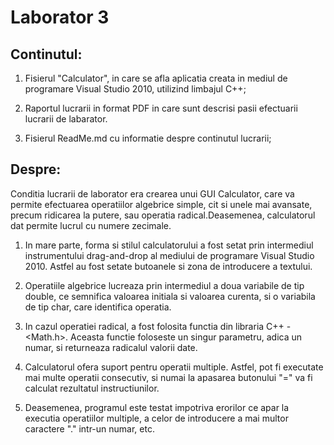 # Laborator 3

Continutul:
----------------------------------------------------------------------
1. Fisierul "Calculator", in care se afla aplicatia creata in mediul
   de programare Visual Studio 2010, utilizind limbajul C++;

2. Raportul lucrarii in format PDF in care sunt descrisi pasii 
   efectuarii lucrarii de labarator.

4. Fisierul ReadMe.md cu informatie despre continutul lucrarii;

Despre:
----------------------------------------------------------------------
Conditia lucrarii de laborator era crearea unui GUI Calculator, care
va permite efectuarea operatiilor algebrice simple, cit si unele mai
avansate, precum ridicarea la putere, sau operatia radical.Deasemenea, 
calculatorul dat permite lucrul cu numere zecimale.

   1. In mare parte, forma si stilul calculatorului a fost setat prin
      intermediul instrumentului drag-and-drop al mediului de programare
	  Visual Studio 2010. Astfel au fost setate butoanele si zona de
	  introducere a textului.
	  
   2. Operatiile algebrice lucreaza prin intermediul a doua variabile de
      tip double, ce semnifica valoarea initiala si valoarea curenta, si
	  o variabila de tip char, care identifica operatia.
	  
   3. In cazul operatiei radical, a fost folosita functia din libraria
      C++ - <Math.h>. Aceasta functie foloseste un singur parametru,
	  adica un numar, si returneaza radicalul valorii date.
	  
   4. Calculatorul ofera suport pentru operatii multiple. Astfel, pot fi
      executate mai multe operatii consecutiv, si numai la apasarea 
	  butonului "=" va fi calculat rezultatul instructiunilor.
	  
   5. Deasemenea, programul este testat impotriva erorilor ce apar la
      executia operatiilor multiple, a celor de introducere a mai multor
	  caractere "." intr-un numar, etc.


   